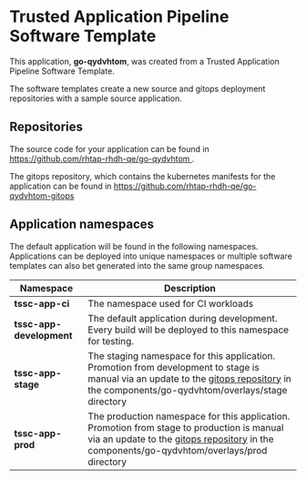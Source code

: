 # Trusted Application Pipeline Software Template

This application, **go-qydvhtom**, was created from a Trusted Application Pipeline Software Template.

The software templates create a new source and gitops deployment repositories with a sample source application. 

## Repositories

The source code for your application can be found in [https://github.com/rhtap-rhdh-qe/go-qydvhtom ](https://github.com/rhtap-rhdh-qe/go-qydvhtom ).
 
The gitops repository, which contains the kubernetes manifests for the application can be found in 
[https://github.com/rhtap-rhdh-qe/go-qydvhtom-gitops ](https://github.com/rhtap-rhdh-qe/go-qydvhtom-gitops ) 

## Application namespaces 

The default application will be found in the following namespaces. Applications can be deployed into unique namespaces or multiple software templates can also bet generated into the same group namespaces.  

|  Namespace   |  Description   |  
| -------- | -------- |
| **tssc-app-ci** | The namespace used for CI workloads |
| **tssc-app-development** | The default application during development. Every build will be deployed to this namespace for testing. |
| **tssc-app-stage** | The staging namespace for this application. Promotion from development to stage is manual via an update to the [gitops repository](https://github.com/rhtap-rhdh-qe/go-qydvhtom-gitops ) in the components/go-qydvhtom/overlays/stage directory |
| **tssc-app-prod** | The production namespace for this application. Promotion from stage to production is manual via an update to the [gitops repository](https://github.com/rhtap-rhdh-qe/go-qydvhtom-gitops ) in the components/go-qydvhtom/overlays/prod directory |